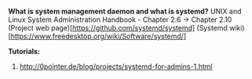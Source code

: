 **What is system management daemon and what is systemd?**
  UNIX and Linux System Administration Handbook - Chapter 2.6 -> Chapter 2.10
  (Project web page)[https://github.com/systemd/systemd]
  (Systemd wiki)[https://www.freedesktop.org/wiki/Software/systemd/]

**Tutorials:**
1. http://0pointer.de/blog/projects/systemd-for-admins-1.html
